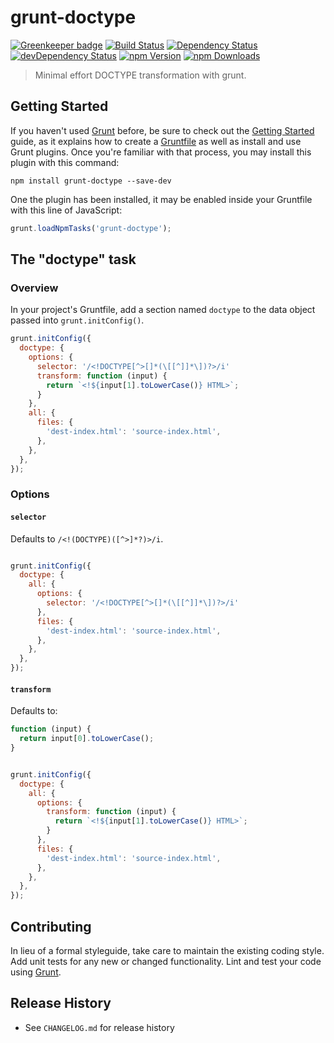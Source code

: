 # grunt-doctype
[![Greenkeeper badge](https://badges.greenkeeper.io/sparanoid/grunt-doctype.svg)](https://greenkeeper.io/)
[![Build Status](https://api.travis-ci.org/sparanoid/grunt-doctype.svg?branch=master)](https://travis-ci.org/sparanoid/grunt-doctype)
[![Dependency Status](https://david-dm.org/sparanoid/grunt-doctype.svg)](https://david-dm.org/sparanoid/grunt-doctype)
[![devDependency Status](https://david-dm.org/sparanoid/grunt-doctype/dev-status.svg)](https://david-dm.org/sparanoid/grunt-doctype#info=devDependencies)
[![npm Version](https://img.shields.io/npm/v/grunt-doctype.svg)](https://www.npmjs.com/package/grunt-doctype)
[![npm Downloads](https://img.shields.io/npm/dm/grunt-doctype.svg)](https://www.npmjs.com/package/grunt-doctype)

> Minimal effort DOCTYPE transformation with grunt.

## Getting Started

If you haven't used [Grunt](http://gruntjs.com/) before, be sure to check out the [Getting Started](http://gruntjs.com/getting-started) guide, as it explains how to create a [Gruntfile](http://gruntjs.com/sample-gruntfile) as well as install and use Grunt plugins. Once you're familiar with that process, you may install this plugin with this command:

```shell
npm install grunt-doctype --save-dev
```

One the plugin has been installed, it may be enabled inside your Gruntfile with this line of JavaScript:

```js
grunt.loadNpmTasks('grunt-doctype');
```

## The "doctype" task

### Overview

In your project's Gruntfile, add a section named `doctype` to the data object passed into `grunt.initConfig()`.

```js
grunt.initConfig({
  doctype: {
    options: {
      selector: '/<!DOCTYPE[^>[]*(\[[^]]*\])?>/i'
      transform: function (input) {
        return `<!${input[1].toLowerCase()} HTML>`;
      }
    },
    all: {
      files: {
        'dest-index.html': 'source-index.html',
      },
    },
  },
});
```

### Options

#### `selector`

Defaults to `/<!(DOCTYPE)([^>]*?)>/i`.

```js

grunt.initConfig({
  doctype: {
    all: {
      options: {
        selector: '/<!DOCTYPE[^>[]*(\[[^]]*\])?>/i'
      },
      files: {
        'dest-index.html': 'source-index.html',
      },
    },
  },
});
```

#### `transform`

Defaults to:

```js
function (input) {
  return input[0].toLowerCase();
}
```

```js

grunt.initConfig({
  doctype: {
    all: {
      options: {
        transform: function (input) {
          return `<!${input[1].toLowerCase()} HTML>`;
        }
      },
      files: {
        'dest-index.html': 'source-index.html',
      },
    },
  },
});
```

## Contributing

In lieu of a formal styleguide, take care to maintain the existing coding style. Add unit tests for any new or changed functionality. Lint and test your code using [Grunt](http://gruntjs.com/).

## Release History

- See `CHANGELOG.md` for release history
